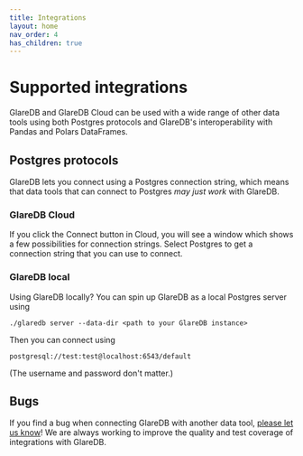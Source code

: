 ```yaml
---
title: Integrations
layout: home
nav_order: 4
has_children: true
---
```


# Supported integrations

GlareDB and GlareDB Cloud can be used with a wide range of other data tools
using both Postgres protocols and GlareDB's interoperability with Pandas and
Polars DataFrames.

## Postgres protocols

GlareDB lets you connect using a Postgres connection string, which means that
data tools that can connect to Postgres *may just work* with GlareDB.

### GlareDB Cloud

If you click the Connect button in Cloud, you will see a window which shows a few
possibilities for connection strings. Select Postgres to get a connection string
that you can use to connect.

### GlareDB local

Using GlareDB locally? You can spin up GlareDB as a local Postgres server using

```shell
./glaredb server --data-dir <path to your GlareDB instance>
```

Then you can connect using

```shell
postgresql://test:test@localhost:6543/default
```

(The username and password don't matter.)

## Bugs

If you find a bug when connecting GlareDB with another data tool,
[please let us know]! We are always working to improve the quality
and test coverage of integrations with GlareDB.

[please let us know]: https://github.com/GlareDB/glaredb/issues/new?assignees=&labels=bug+%3Abug%3A&projects=&template=bug-report.md&title=
